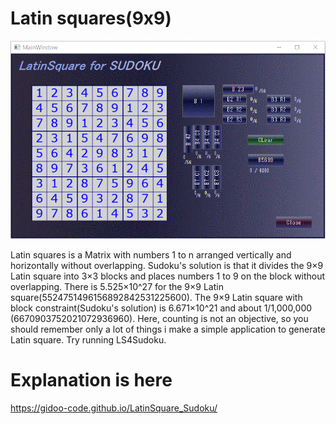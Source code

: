 # Latin squares(9x9)
![GNPX](/images/latin4A.gif)

Latin squares is a Matrix with numbers 1 to n arranged vertically and horizontally without overlapping.
Sudoku's solution is that it divides the 9×9 Latin square into 3×3 blocks and places numbers 1 to 9 on the block without overlapping.
There is 5.525×10^27 for the 9×9 Latin square(5524751496156892842531225600). 
The 9×9 Latin square with block constraint(Sudoku's solution) is 6.671×10^21 and
about 1/1,000,000 (6670903752021072936960).
Here, counting is not an objective, so you should remember only a lot of things 
i make a simple application to generate Latin square. Try running LS4Sudoku.

# Explanation is here
https://gidoo-code.github.io/LatinSquare_Sudoku/